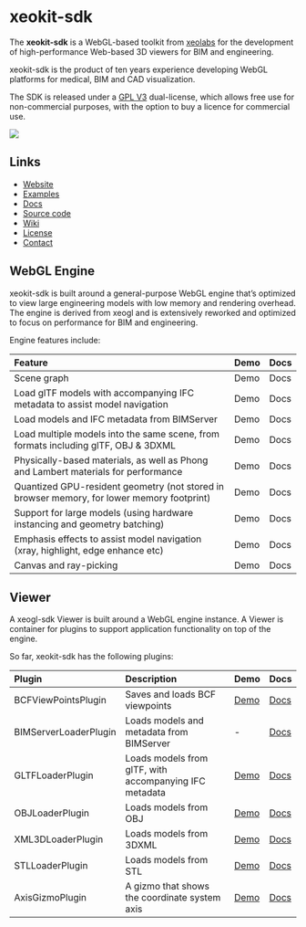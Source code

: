 # xeokit-sdk

The **xeokit-sdk** is a WebGL-based toolkit from [xeolabs](http://xeolabs.com) for the development of high-performance
Web-based 3D viewers for BIM and engineering.

xeokit-sdk is the product of ten years experience developing WebGL platforms
for medical, BIM and CAD visualization.

The SDK is released under a [GPL V3](https://github.com/xeolabs/xeokit.io/wiki/License) dual-license, which allows free
use for non-commercial purposes, with the option to buy a licence for commercial use.

![](https://xeokit.io/images/officePlan300x200.png)

## Links

* [Website](https://xeokit.io/)
* [Examples](http://xeolabs.com/xeokit-sdk/examples/)
* [Docs](http://xeolabs.com/xeokit-sdk/docs/)
* [Source code](https://github.com/xeolabs/xeokit-sdk)
* [Wiki](https://github.com/xeolabs/xeokit.io/wiki)
* [License](https://github.com/xeolabs/xeokit.io/wiki/License)
* [Contact](http://xeolabs.com/)

## WebGL Engine

xeokit-sdk is built around a general-purpose WebGL engine that’s optimized to view large engineering models with low memory and
rendering overhead.  The engine is derived from xeogl and is extensively reworked and optimized to focus on performance for BIM and engineering.

Engine features include:

| Feature | Demo | Docs |
|:--------------------------- | :-------- | :-------- |
| Scene graph | Demo | Docs |
| Load glTF models with accompanying IFC metadata to assist model navigation | Demo | Docs
| Load models and IFC metadata from BIMServer | Demo | Docs
| Load multiple models into the same scene, from formats including glTF, OBJ & 3DXML | Demo | Docs
| Physically-based materials, as well as Phong and Lambert materials for performance | Demo | Docs
| Quantized GPU-resident geometry (not stored in browser memory, for lower memory footprint) | Demo | Docs
| Support for large models (using hardware instancing and geometry batching) | Demo | Docs
| Emphasis effects to assist model navigation (xray, highlight, edge enhance etc) | Demo | Docs
| Canvas and ray-picking | Demo | Docs

## Viewer

A xeogl-sdk Viewer is built around a WebGL engine instance. A Viewer
is container for plugins to support application functionality on top of the engine.

So far, xeokit-sdk has the following plugins:

| Plugin | Description | Demo | Docs |
|:--------------------------- | :------------- | :-------- | :-------- |
| BCFViewPointsPlugin   | Saves and loads BCF viewpoints | [Demo](http://xeolabs.com/xeokit-sdk/examples/#BCF_LoadViewpoint) | [Docs](http://xeolabs.com/xeokit-sdk/docs/class/src/viewer/plugins/BCFViewpointsPlugin/BCFViewpointsPlugin.js~BCFViewpointsPlugin.html) |
| BIMServerLoaderPlugin | Loads models and metadata from BIMServer | - | [Docs](http://xeolabs.com/xeokit-sdk/docs/class/src/viewer/plugins/BIMServerLoaderPlugin/BIMServerLoaderPlugin.js~BIMServerLoaderPlugin.html) |
| GLTFLoaderPlugin      | Loads models from glTF, with accompanying IFC metadata| [Demo](http://xeolabs.com/xeokit-sdk/examples/#BIMOffline_treeView_OTCConferenceCenter) | [Docs](http://xeolabs.com/xeokit-sdk/docs/class/src/viewer/plugins/GLTFLoaderPlugin/GLTFLoaderPlugin.js~GLTFLoaderPlugin.html) |
| OBJLoaderPlugin       | Loads models from OBJ | [Demo](http://xeolabs.com/xeokit-sdk/examples/#loading_OBJ_SportsCar) | [Docs](http://xeolabs.com/xeokit-sdk/docs/class/src/viewer/plugins/OBJLoaderPlugin/OBJLoaderPlugin.js~OBJLoaderPlugin.html) |
| XML3DLoaderPlugin     | Loads models from 3DXML | [Demo](http://xeolabs.com/xeokit-sdk/examples/#loading_3DXML_Widget) |  [Docs](http://xeolabs.com/xeokit-sdk/docs/class/src/viewer/plugins/XML3DLoaderPlugin/XML3DLoaderPlugin.js~XML3DLoaderPlugin.html) |
| STLLoaderPlugin       | Loads models from STL | [Demo](http://xeolabs.com/xeokit-sdk/examples/#loading_STL_SpurGear) |  [Docs](http://xeolabs.com/xeokit-sdk/docs/class/src/viewer/plugins/STLLoaderPlugin/STLLoaderPlugin.js~STLLoaderPlugin.html) |
| AxisGizmoPlugin       | A gizmo that shows the coordinate system axis | [Demo](http://xeolabs.com/xeokit-sdk/examples/#gizmos_AxisGizmoPlugin) | [Docs](http://xeolabs.com/xeokit-sdk/docs/class/src/viewer/plugins/AxisGizmoPlugin/AxisGizmoPlugin.js~AxisGizmoPlugin.html) |


